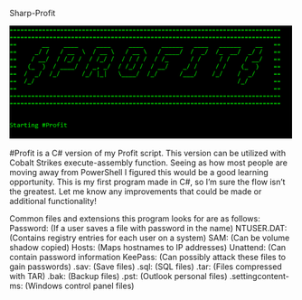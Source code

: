 Sharp-Profit

<img src="images/Banner.png" width=500 height=200>

#Profit is a C# version of my Profit script. This version can be utilized with Cobalt Strikes execute-assembly function. Seeing as how most people are moving away from PowerShell I figured this would be a good learning opportunity. This is my first program made in C#, so I’m sure the flow isn’t the greatest. Let me know any improvements that could be made or additional functionality!

Common files and extensions this program looks for are as follows:
Password: (If a user saves a file with password in the name)
NTUSER.DAT: (Contains registry entries for each user on a system)
SAM: (Can be volume shadow copied)
Hosts: (Maps hostnames to IP addresses)
Unattend: (Can contain password information
KeePass: (Can possibly attack these files to gain passwords)
.sav: (Save files)
.sql: (SQL files)
.tar: (Files compressed with TAR)
.bak: (Backup files)
.pst: (Outlook personal files)
.settingcontent-ms: (Windows control panel files)
